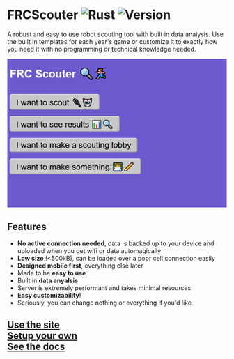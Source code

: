FRCScouter
![Rust](https://github.com/hopkinstechnocrats/FRCScouter/workflows/Rust/badge.svg)
![Version](https://img.shields.io/github/v/tag/hopkinstechnocrats/FRCScouter?color=yellow&label=Version)
===
A robust and easy to use robot scouting tool with built in data analysis. Use the built in templates for each year's game or customize it to exactly how you need it with no programming or technical knowledge needed.

![Homepage](https://github.com/hopkinstechnocrats/FRCScouter/blob/netcode-5/docs/img.png)

Features
---
 - **No active connection needed**, data is backed up to your device and uploaded when you get wifi or data automagically
 - **Low size** (<500kB), can be loaded over a poor cell connection easily
 - **Designed mobile first**, everything else later
 - Made to be **easy to use**
 - Built in **data anyalsis**
 - Server is extremely performant and takes minimal resources
 - **Easy customizability**!
 - Seriously, you can change nothing or everything if you'd like

[Use the site](http://scouting.technocrats2239.org/)  
[Setup your own](https://github.com/hopkinstechnocrats/FRCScouter/blob/netcode-5/docs/run-local.md)  
[See the docs](https://github.com/hopkinstechnocrats/FRCScouter/blob/netcode-5/docs/index.md)
-
